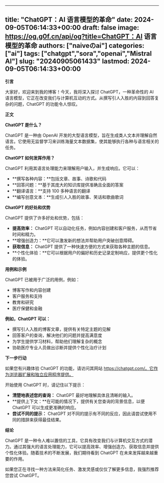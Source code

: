 
---
title: "ChatGPT：AI 语言模型的革命"
date: 2024-09-05T06:14:33+00:00
draft: false
image: https://og.g0f.cn/api/og?title=ChatGPT：AI 语言模型的革命
authors: ["naiveのai"]
categories: ["ai"]
tags: ["chatgpt","sora","openai","Mistral AI"]
slug: "20240905061433"
lastmod: 2024-09-05T06:14:33+00:00
---
**引言**

大家好，欢迎来到我的博客！今天，我将深入探讨 ChatGPT，一种革命性的 AI 语言模型，它正在改变我们与计算机互动的方式。从撰写引人入胜的内容到回答复杂的问题，ChatGPT 的功能令人惊叹。

**正文**

**ChatGPT 是什么？**

ChatGPT 是一种由 OpenAI 开发的大型语言模型，旨在生成类人文本并理解自然语言。它使用无监督学习来训练海量文本数据集，使其能够执行各种与语言相关的任务。

**ChatGPT 如何发挥作用？**

ChatGPT 利用其语言处理能力来理解用户输入，并生成响应。它可以：

- **撰写各种内容：**包括文章、故事、诗歌和代码
- **回答问题：**基于其庞大的知识库提供准确且全面的答案
- **翻译语言：**支持 100 多种语言的翻译
- **编写创意文本：**生成引人入胜的故事、笑话和歌曲歌词

**ChatGPT 的好处和优势**

ChatGPT 提供了许多好处和优势，包括：

- **提高效率：** ChatGPT 可以自动化任务，例如内容创建和客户服务，从而节省时间和精力。
- **增强创造力：**它可以激发新的想法并帮助用户突破创意障碍。
- **获取信息：** ChatGPT 提供了一种快速方便的方式来获取各种主题的信息。
- **个性化体验：**它可以根据用户的偏好和历史记录定制响应，提供更个性化的体验。

**用例和示例**

ChatGPT 已被用于广泛的用例，例如：

- 博客写作和内容创建
- 客户服务和支持
- 教育和研究
- 医疗保健和金融

**例如，ChatGPT 可以：**

- 撰写引人入胜的博客文章，提供有关特定主题的见解
- 回答客户的查询，解决他们的问题并提高满意度
- 为学生提供学习材料，帮助他们理解复杂的概念
- 协助医疗专业人员做出诊断并提供个性化治疗计划

**下一步行动**

如果您有兴趣体验 ChatGPT 的功能，请访问其网站 https://chatgpt.com/。它作为浏览器扩展和独立应用程序提供。

开始使用 ChatGPT 时，请记住以下提示：

- **清楚地表述您的查询：** ChatGPT 最好地理解具体且清晰的输入。
- **提供上下文：**在可能的情况下，提供有关您查询的背景信息，以便 ChatGPT 可以生成更准确的响应。
- **尝试不同的提示：** ChatGPT 对不同的提示有不同的反应，因此请尝试使用不同的措辞来获得最佳结果。

**结论**

ChatGPT 是一种令人难以置信的工具，它具有改变我们与计算机交互方式的潜力。通过其强大的语言处理能力，它可以提高效率、增强创造力、获取信息并提供个性化体验。随着技术的不断发展，我们期待看到 ChatGPT 在未来发挥越来越重要的作用。

如果您正在寻找一种方法来简化任务、激发灵感或仅仅了解更多信息，我强烈推荐您尝试 ChatGPT。